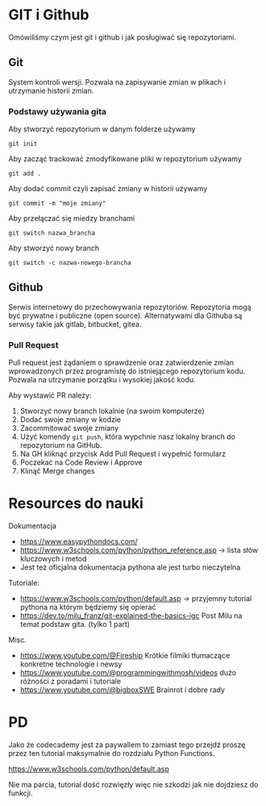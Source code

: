 # GIT i Github

Omówiliśmy czym jest git i github i jak posługiwać się repozytoriami.

## Git

System kontroli wersji. Pozwala na zapisywanie zmian w plikach i utrzymanie historii zmian.

### Podstawy używania gita
Aby stworzyć repozytorium w danym folderze używamy
    
```
git init

```
Aby zacząć trackować zmodyfikowane pliki w repozytorium używamy

```
git add .

```
Aby dodać commit czyli zapisać zmiany w historii używamy

```
git commit -m "moje zmiany"

```
Aby przełączać się miedzy branchami

```
git switch nazwa_brancha

```
Aby stworzyć nowy branch 

```
git switch -c nazwa-nowego-brancha

```

## Github

Serwis internetowy do przechowywania repozytoriów. Repozytoria mogą być prywatne i publiczne (open source).
Alternatywami dla Githuba są serwisy takie jak gitlab, bitbucket, gitea. 

### Pull Request
Pull request jest żądaniem o sprawdzenie oraz zatwierdzenie zmian wprowadzonych przez programistę do istniejącego repozytorium kodu. Pozwala na utrzymanie porzątku i wysokiej jakość kodu.

Aby wystawić PR należy:

1. Stworzyć nowy branch lokalnie (na swoim komputerze)
2. Dodać swoje zmiany w kodzie
3. Zacommitować swoje zmiany
4. Użyć komendy `git push`, która wypchnie nasz lokalny branch do repozytorium na GitHub.
5. Na GH kliknąć przycisk Add Pull Request i wypełnić formularz
6. Poczekać na Code Review i Approve
7. Klinąć Merge changes

# Resources do nauki

Dokumentacja

* https://www.easypythondocs.com/
* https://www.w3schools.com/python/python_reference.asp -> lista słów kluczowych i metod
* Jest też oficjalna dokumentacja pythona ale jest turbo nieczytelna

Tutoriale:

* https://www.w3schools.com/python/default.asp -> przyjemny tutorial pythona na którym będziemy się opierać
* https://dev.to/milu_franz/git-explained-the-basics-igc Post Milu na temat podstaw gita. (tylko 1 part)

Misc.

* https://www.youtube.com/@Fireship Krótkie filmiki tłumaczące konkretne technologie i newsy
* https://www.youtube.com/@programmingwithmosh/videos dużo różności z poradami i tutoriale
* https://www.youtube.com/@bigboxSWE Brainrot i dobre rady


# PD

Jako że codecademy jest za paywallem to zamiast tego przejdź proszę przez ten tutorial maksymalnie do rozdziału Python Functions.

https://www.w3schools.com/python/default.asp 

Nie ma parcia, tutorial dość rozwięzły więc nie szkodzi jak nie dojdziesz do funkcji.

